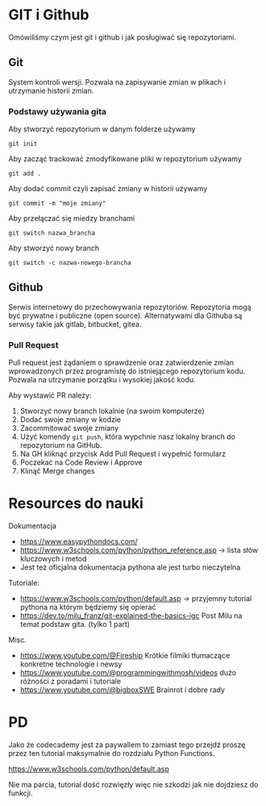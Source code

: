 # GIT i Github

Omówiliśmy czym jest git i github i jak posługiwać się repozytoriami.

## Git

System kontroli wersji. Pozwala na zapisywanie zmian w plikach i utrzymanie historii zmian.

### Podstawy używania gita
Aby stworzyć repozytorium w danym folderze używamy
    
```
git init

```
Aby zacząć trackować zmodyfikowane pliki w repozytorium używamy

```
git add .

```
Aby dodać commit czyli zapisać zmiany w historii używamy

```
git commit -m "moje zmiany"

```
Aby przełączać się miedzy branchami

```
git switch nazwa_brancha

```
Aby stworzyć nowy branch 

```
git switch -c nazwa-nowego-brancha

```

## Github

Serwis internetowy do przechowywania repozytoriów. Repozytoria mogą być prywatne i publiczne (open source).
Alternatywami dla Githuba są serwisy takie jak gitlab, bitbucket, gitea. 

### Pull Request
Pull request jest żądaniem o sprawdzenie oraz zatwierdzenie zmian wprowadzonych przez programistę do istniejącego repozytorium kodu. Pozwala na utrzymanie porzątku i wysokiej jakość kodu.

Aby wystawić PR należy:

1. Stworzyć nowy branch lokalnie (na swoim komputerze)
2. Dodać swoje zmiany w kodzie
3. Zacommitować swoje zmiany
4. Użyć komendy `git push`, która wypchnie nasz lokalny branch do repozytorium na GitHub.
5. Na GH kliknąć przycisk Add Pull Request i wypełnić formularz
6. Poczekać na Code Review i Approve
7. Klinąć Merge changes

# Resources do nauki

Dokumentacja

* https://www.easypythondocs.com/
* https://www.w3schools.com/python/python_reference.asp -> lista słów kluczowych i metod
* Jest też oficjalna dokumentacja pythona ale jest turbo nieczytelna

Tutoriale:

* https://www.w3schools.com/python/default.asp -> przyjemny tutorial pythona na którym będziemy się opierać
* https://dev.to/milu_franz/git-explained-the-basics-igc Post Milu na temat podstaw gita. (tylko 1 part)

Misc.

* https://www.youtube.com/@Fireship Krótkie filmiki tłumaczące konkretne technologie i newsy
* https://www.youtube.com/@programmingwithmosh/videos dużo różności z poradami i tutoriale
* https://www.youtube.com/@bigboxSWE Brainrot i dobre rady


# PD

Jako że codecademy jest za paywallem to zamiast tego przejdź proszę przez ten tutorial maksymalnie do rozdziału Python Functions.

https://www.w3schools.com/python/default.asp 

Nie ma parcia, tutorial dość rozwięzły więc nie szkodzi jak nie dojdziesz do funkcji.

